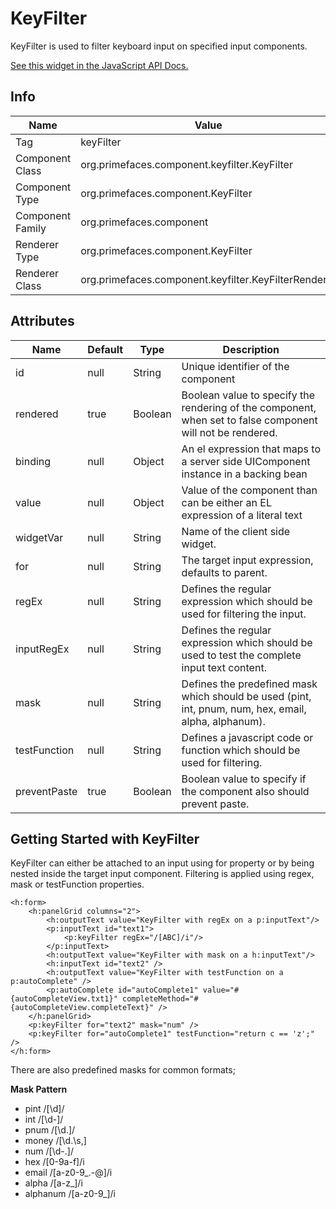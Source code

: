 # KeyFilter

KeyFilter is used to filter keyboard input on specified input components.

[See this widget in the JavaScript API Docs.](../jsdocs/classes/primefaces.widget.keyfilter.html)

## Info

| Name | Value |
| --- | --- |
| Tag | keyFilter
| Component Class | org.primefaces.component.keyfilter.KeyFilter
| Component Type | org.primefaces.component.KeyFilter
| Component Family | org.primefaces.component |
| Renderer Type | org.primefaces.component.KeyFilter
| Renderer Class | org.primefaces.component.keyfilter.KeyFilterRenderer

## Attributes

| Name | Default | Type | Description | 
| --- | --- | --- | --- |
id | null | String | Unique identifier of the component
rendered | true | Boolean | Boolean value to specify the rendering of the component, when set to false component will not be rendered.
binding | null | Object | An el expression that maps to a server side UIComponent instance in a backing bean
value | null | Object | Value of the component than can be either an EL expression of a literal text
widgetVar | null | String | Name of the client side widget.
for | null | String | The target input expression, defaults to parent.
regEx | null | String | Defines the regular expression which should be used for filtering the input.
inputRegEx | null | String | Defines the regular expression which should be used to test the complete input text content.
mask | null | String | Defines the predefined mask which should be used (pint, int, pnum, num, hex, email, alpha, alphanum).
testFunction | null | String | Defines a javascript code or function which should be used for filtering.
preventPaste | true | Boolean | Boolean value to specify if the component also should prevent paste.

## Getting Started with KeyFilter
KeyFilter can either be attached to an input using for property or by being nested inside the target
input component. Filtering is applied using regex, mask or testFunction properties.

```xhtml
<h:form>
    <h:panelGrid columns="2">
        <h:outputText value="KeyFilter with regEx on a p:inputText"/>
        <p:inputText id="text1">
            <p:keyFilter regEx="/[ABC]/i"/>
        </p:inputText>
        <h:outputText value="KeyFilter with mask on a h:inputText"/>
        <h:inputText id="text2" />
        <h:outputText value="KeyFilter with testFunction on a p:autoComplete" />
        <p:autoComplete id="autoComplete1" value="#{autoCompleteView.txt1}" completeMethod="#{autoCompleteView.completeText}" />
    </h:panelGrid>
    <p:keyFilter for="text2" mask="num" />
    <p:keyFilter for="autoComplete1" testFunction="return c == 'z';" />
</h:form>
```
There are also predefined masks for common formats;

**Mask Pattern**
- pint /[\d]/
- int /[\d\-]/
- pnum /[\d\.]/
- money /[\d\.\s,]
- num /[\d\-\.]/
- hex /[0-9a-f]/i
- email /[a-z0-9_\.\-@]/i
- alpha /[a-z_]/i
- alphanum /[a-z0-9_]/i


